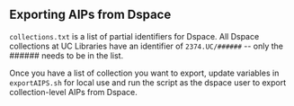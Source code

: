 ## Exporting AIPs from Dspace
`collections.txt` is a list of partial identifiers for Dspace. All Dspace collections at UC Libraries have an identifier of `2374.UC/######` -- only the ###### needs to be in the list.

Once you have a list of collection you want to export, update variables in `exportAIPS.sh` for local use and run the script as the dspace user to export collection-level AIPs from Dspace.

